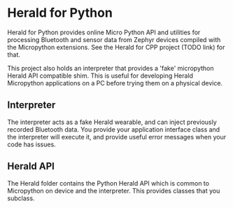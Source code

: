 # Herald for Python

Herald for Python provides online Micro Python API and utilities for processing Bluetooth and sensor data from Zephyr devices compiled with the Micropython extensions.
See the Herald for CPP project (TODO link) for that.

This project also holds an interpreter that provides a 'fake' micropython Herald API compatible shim. This is useful for developing Herald Micropython applications on a PC before trying them on a physical device.

## Interpreter

The interpreter acts as a fake Herald wearable, and can inject previously recorded Bluetooth data. You provide your application interface class and the interpreter will execute it, and provide useful error messages when your code has issues.

## Herald API

The Herald folder contains the Python Herald API which is common to Micropython on device and the interpreter. This provides classes that you subclass.